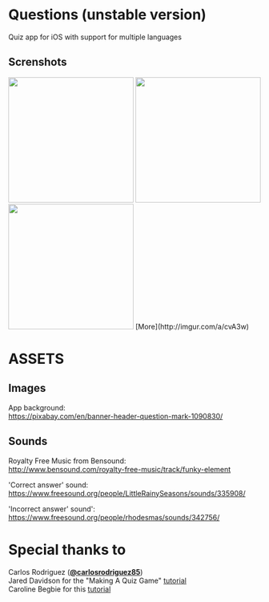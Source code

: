 # Questions (unstable version)
Quiz app for iOS with support for multiple languages  

Screnshots
-------
<img src="http://i.imgur.com/Xqp3On1.png" width="250">
<img src="http://i.imgur.com/ugqlzBz.png" width="250">
<img src="http://i.imgur.com/d3QVqKn.png" width="250">  
[More](http://imgur.com/a/cvA3w)

# ASSETS #

Images
-------
App background:  
https://pixabay.com/en/banner-header-question-mark-1090830/

Sounds
-------
Royalty Free Music from Bensound:  
http://www.bensound.com/royalty-free-music/track/funky-element

'Correct answer' sound:  
https://www.freesound.org/people/LittleRainySeasons/sounds/335908/

'Incorrect answer' sound':  
https://www.freesound.org/people/rhodesmas/sounds/342756/

# Special thanks to #

Carlos Rodriguez ([**@carlosrodriguez85**](https://github.com/carlosrodriguez85))  
Jared Davidson for the "Making A Quiz Game" [tutorial](https://www.youtube.com/watch?v=dyxqsfrCaeM)  
Caroline Begbie for this [tutorial](https://www.raywenderlich.com/113394/storyboards-tutorial-in-ios-9-part-2)
